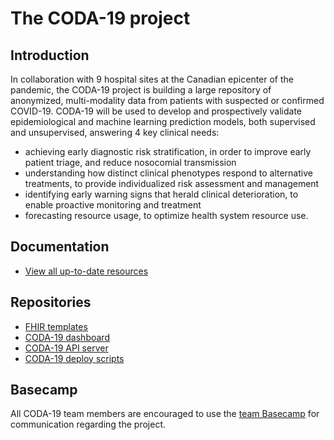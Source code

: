 # The CODA-19 project

## Introduction

In collaboration with 9 hospital sites at the Canadian epicenter of the pandemic, the CODA-19 project is building a large repository of anonymized, multi-modality data from patients with suspected or confirmed COVID-19. CODA-19 will be used to develop and prospectively validate epidemiological and machine learning prediction models, both supervised and unsupervised, answering 4 key clinical needs: 

* achieving early diagnostic risk stratification, in order to improve early patient triage, and reduce nosocomial transmission
* understanding how distinct clinical phenotypes respond to alternative treatments, to provide individualized risk assessment and management
* identifying early warning signs that herald clinical deterioration, to enable proactive monitoring and treatment
* forecasting resource usage, to optimize health system resource use. 

## Documentation

* [View all up-to-date resources](https://docs.google.com/document/d/1iOjiDOA_S1MSwMtdn90XLADTV-qf4b7rJn_DUUCqp34)

## Repositories

* [FHIR templates](https://github.com/CODA-19/fhir-templates)
* [CODA-19 dashboard](https://github.com/CODA-19/dashboard)
* [CODA-19 API server](https://github.com/CODA-19/api)
* [CODA-19 deploy scripts](https://github.com/CODA-19/deploy-scripts)

## Basecamp 

All CODA-19 team members are encouraged to use the [team Basecamp](https://3.basecamp.com/4217270/) for communication regarding the project.
